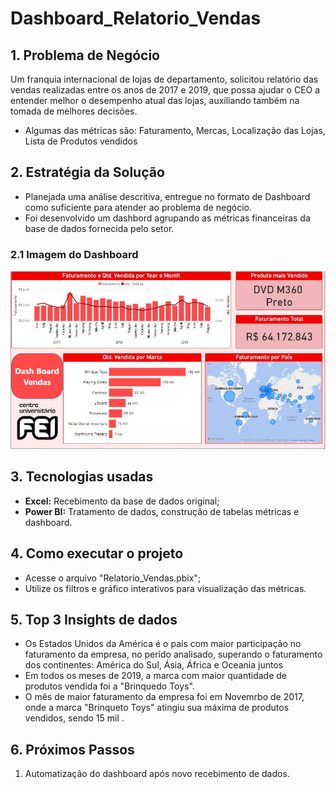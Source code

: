 # Dashboard_Relatorio_Vendas
## 1. Problema de Negócio
Um franquia internacional de lojas de departamento, solicitou relatório das vendas realizadas entre os anos de 2017 e 2019, que possa ajudar o CEO a entender melhor o desempenho atual das lojas, auxiliando também na tomada de melhores decisões. 
- Algumas das métricas são: Faturamento, Mercas, Localização das Lojas, Lista de Produtos vendidos

## 2. Estratégia da Solução
- Planejada uma análise descritiva, entregue no formato de Dashboard como suficiente para atender ao problema de negócio.
- Foi desenvolvido um dashbord agrupando as métricas financeiras da base de dados fornecida pelo setor.

### 2.1 Imagem do Dashboard
![Imagem_Dashboard](assets/Dashbord_Relatorio_Vendas.jpg)

## 3. Tecnologias usadas
- **Excel:** Recebimento da base de dados original;
- **Power BI:** Tratamento de dados, construção de tabelas métricas e dashboard.

## 4. Como executar o projeto
- Acesse o arquivo "Relatorio_Vendas.pbix";
- Utilize os filtros e gráfico interativos para visualização das métricas.

## 5. Top 3 Insights de dados
- Os Estados Unidos da América é o país com maior participação no faturamento da empresa, no perído analisado, superando o faturamento dos continentes: América do Sul, Ásia, África e Oceania juntos
- Em todos os meses de 2019, a marca com maior quantidade de produtos vendida foi a "Brinquedo Toys".
- O mês de maior faturamento da empresa foi em Novemrbo de 2017, onde a marca "Brinqueto Toys" atingiu sua máxima de produtos vendidos, sendo 15 mil .

## 6. Próximos Passos
1. Automatização do dashboard após novo recebimento de dados.

